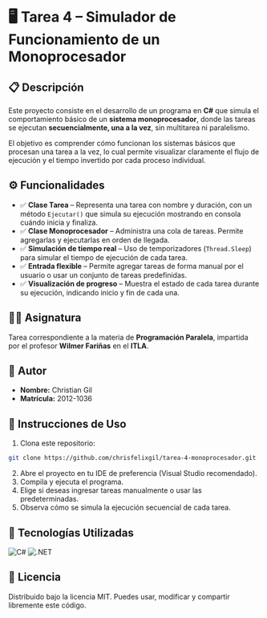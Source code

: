 # 🖥️ Tarea 4 – Simulador de Funcionamiento de un Monoprocesador

## 📋 Descripción

Este proyecto consiste en el desarrollo de un programa en **C#** que simula el comportamiento básico de un **sistema monoprocesador**, donde las tareas se ejecutan **secuencialmente, una a la vez**, sin multitarea ni paralelismo.

El objetivo es comprender cómo funcionan los sistemas básicos que procesan una tarea a la vez, lo cual permite visualizar claramente el flujo de ejecución y el tiempo invertido por cada proceso individual.

## ⚙️ Funcionalidades

* ✅ **Clase Tarea** – Representa una tarea con nombre y duración, con un método `Ejecutar()` que simula su ejecución mostrando en consola cuándo inicia y finaliza.
* ✅ **Clase Monoprocesador** – Administra una cola de tareas. Permite agregarlas y ejecutarlas en orden de llegada.
* ✅ **Simulación de tiempo real** – Uso de temporizadores (`Thread.Sleep`) para simular el tiempo de ejecución de cada tarea.
* ✅ **Entrada flexible** – Permite agregar tareas de forma manual por el usuario o usar un conjunto de tareas predefinidas.
* ✅ **Visualización de progreso** – Muestra el estado de cada tarea durante su ejecución, indicando inicio y fin de cada una.

## 🧑‍🏫 Asignatura

Tarea correspondiente a la materia de **Programación Paralela**, impartida por el profesor **Wilmer Fariñas** en el **ITLA**.

## 👤 Autor

* **Nombre:** Christian Gil
* **Matrícula:** 2012-1036

## 🚀 Instrucciones de Uso

1. Clona este repositorio:

```bash
git clone https://github.com/chrisfelixgil/tarea-4-monoprocesador.git
```

2. Abre el proyecto en tu IDE de preferencia (Visual Studio recomendado).
3. Compila y ejecuta el programa.
4. Elige si deseas ingresar tareas manualmente o usar las predeterminadas.
5. Observa cómo se simula la ejecución secuencial de cada tarea.

## 🧰 Tecnologías Utilizadas

![C#](https://img.shields.io/badge/C%23-239120?style=for-the-badge\&logo=c-sharp\&logoColor=white)
![.NET](https://img.shields.io/badge/.NET-512BD4?style=for-the-badge\&logo=dotnet\&logoColor=white)

## 📜 Licencia

Distribuido bajo la licencia MIT. Puedes usar, modificar y compartir libremente este código.

